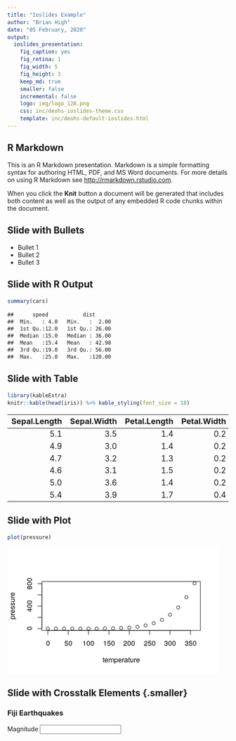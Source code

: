 ```yaml
---
title: "Ioslides Example"
author: "Brian High"
date: "05 February, 2020"
output:
  ioslides_presentation:
    fig_caption: yes
    fig_retina: 1
    fig_width: 5
    fig_height: 3
    keep_md: true
    smaller: false
    incremental: false
    logo: img/logo_128.png
    css: inc/deohs-ioslides-theme.css
    template: inc/deohs-default-ioslides.html
---
```




<!-- Note: Custom CSS changes title font and removes footer gradient. -->
<!-- Note: Custom HTML template replaces logo with banner on title page.-->

## R Markdown

This is an R Markdown presentation. Markdown is a simple formatting syntax for authoring HTML, PDF, and MS Word documents. For more details on using R Markdown see <http://rmarkdown.rstudio.com>.

When you click the **Knit** button a document will be generated that includes both content as well as the output of any embedded R code chunks within the document.

## Slide with Bullets

- Bullet 1
- Bullet 2
- Bullet 3

## Slide with R Output


```r
summary(cars)
```

```
##      speed           dist       
##  Min.   : 4.0   Min.   :  2.00  
##  1st Qu.:12.0   1st Qu.: 26.00  
##  Median :15.0   Median : 36.00  
##  Mean   :15.4   Mean   : 42.98  
##  3rd Qu.:19.0   3rd Qu.: 56.00  
##  Max.   :25.0   Max.   :120.00
```

## Slide with Table


```r
library(kableExtra)
knitr::kable(head(iris)) %>% kable_styling(font_size = 18)
```

<table class="table" style="font-size: 18px; margin-left: auto; margin-right: auto;">
 <thead>
  <tr>
   <th style="text-align:right;"> Sepal.Length </th>
   <th style="text-align:right;"> Sepal.Width </th>
   <th style="text-align:right;"> Petal.Length </th>
   <th style="text-align:right;"> Petal.Width </th>
   <th style="text-align:left;"> Species </th>
  </tr>
 </thead>
<tbody>
  <tr>
   <td style="text-align:right;"> 5.1 </td>
   <td style="text-align:right;"> 3.5 </td>
   <td style="text-align:right;"> 1.4 </td>
   <td style="text-align:right;"> 0.2 </td>
   <td style="text-align:left;"> setosa </td>
  </tr>
  <tr>
   <td style="text-align:right;"> 4.9 </td>
   <td style="text-align:right;"> 3.0 </td>
   <td style="text-align:right;"> 1.4 </td>
   <td style="text-align:right;"> 0.2 </td>
   <td style="text-align:left;"> setosa </td>
  </tr>
  <tr>
   <td style="text-align:right;"> 4.7 </td>
   <td style="text-align:right;"> 3.2 </td>
   <td style="text-align:right;"> 1.3 </td>
   <td style="text-align:right;"> 0.2 </td>
   <td style="text-align:left;"> setosa </td>
  </tr>
  <tr>
   <td style="text-align:right;"> 4.6 </td>
   <td style="text-align:right;"> 3.1 </td>
   <td style="text-align:right;"> 1.5 </td>
   <td style="text-align:right;"> 0.2 </td>
   <td style="text-align:left;"> setosa </td>
  </tr>
  <tr>
   <td style="text-align:right;"> 5.0 </td>
   <td style="text-align:right;"> 3.6 </td>
   <td style="text-align:right;"> 1.4 </td>
   <td style="text-align:right;"> 0.2 </td>
   <td style="text-align:left;"> setosa </td>
  </tr>
  <tr>
   <td style="text-align:right;"> 5.4 </td>
   <td style="text-align:right;"> 3.9 </td>
   <td style="text-align:right;"> 1.7 </td>
   <td style="text-align:right;"> 0.4 </td>
   <td style="text-align:left;"> setosa </td>
  </tr>
</tbody>
</table>

## Slide with Plot


```r
plot(pressure)
```

![](IoslidesExample_files/figure-html/pressure-1.png)<!-- -->

## Slide with Crosstalk Elements {.smaller}

### Fiji Earthquakes

<!--html_preserve--><div class="form-group crosstalk-input crosstalk-input-slider js-range-slider" id="mag" style="width: 400px;">
<label class="control-label" for="mag">Magnitude</label>
<input data-type="double" data-min="4" data-max="6" data-from="4" data-to="6" data-step="0.1" data-grid="true" data-grid-num="10" data-grid-snap="false" data-prettify-separator="," data-keyboard="true" data-keyboard-step="5" data-drag-interval="true" data-data-type="number"/>
<script type="application/json" data-for="mag">{
  "values": [4, 4, 4, 4, 4.1, 4.1, 4.1, 4.1, 4.2, 4.2, 4.2, 4.2, 4.2, 4.2, 4.2, 4.2, 4.2, 4.2, 4.2, 4.2, 4.2, 4.3, 4.3, 4.3, 4.3, 4.3, 4.3, 4.3, 4.3, 4.3, 4.4, 4.4, 4.4, 4.4, 4.4, 4.4, 4.5, 4.5, 4.5, 4.5, 4.5, 4.5, 4.5, 4.5, 4.6, 4.6, 4.6, 4.6, 4.6, 4.6, 4.6, 4.6, 4.6, 4.6, 4.7, 4.7, 4.7, 4.7, 4.7, 4.7, 4.7, 4.8, 4.8, 4.8, 4.8, 4.8, 4.8, 4.9, 4.9, 4.9, 4.9, 4.9, 4.9, 4.9, 5, 5, 5, 5, 5, 5, 5.1, 5.1, 5.1, 5.1, 5.1, 5.1, 5.1, 5.3, 5.3, 5.3, 5.3, 5.4, 5.5, 5.5, 5.6, 5.7, 5.7, 5.7, 6, 6],
  "keys": ["816", "150", "34", "772", "353", "687", "174", "423", "986", "845", "112", "120", "650", "220", "132", "210", "939", "995", "196", "701", "140", "452", "206", "171", "761", "550", "941", "187", "441", "215", "747", "59", "768", "633", "219", "971", "796", "569", "131", "72", "762", "959", "802", "642", "677", "527", "456", "656", "603", "589", "366", "748", "12", "300", "613", "118", "782", "600", "769", "711", "92", "717", "240", "468", "555", "162", "865", "159", "272", "873", "260", "617", "903", "254", "398", "549", "574", "788", "143", "981", "448", "381", "50", "312", "371", "615", "374", "80", "675", "243", "191", "214", "496", "531", "649", "176", "151", "399", "870", "1000"],
  "group": ["SharedDatab75e0c6f"]
}</script>
</div><!--/html_preserve--><!--html_preserve--><div class="container-fluid crosstalk-bscols">
<div class="fluid-row">
<div class="col-xs-6">
<div id="htmlwidget-e0baa7930097712099d0" style="width:400px;height:300px;" class="leaflet html-widget"></div>
<script type="application/json" data-for="htmlwidget-e0baa7930097712099d0">{"x":{"options":{"crs":{"crsClass":"L.CRS.EPSG3857","code":null,"proj4def":null,"projectedBounds":null,"options":{}}},"calls":[{"method":"addSelect","args":["SharedDatab75e0c6f"]},{"method":"addTiles","args":["//{s}.tile.openstreetmap.org/{z}/{x}/{y}.png",null,null,{"minZoom":0,"maxZoom":18,"tileSize":256,"subdomains":"abc","errorTileUrl":"","tms":false,"noWrap":false,"zoomOffset":0,"zoomReverse":false,"opacity":1,"zIndex":1,"detectRetina":false,"attribution":"&copy; <a href=\"http://openstreetmap.org\">OpenStreetMap<\/a> contributors, <a href=\"http://creativecommons.org/licenses/by-sa/2.0/\">CC-BY-SA<\/a>"}]},{"method":"addMarkers","args":[[-20.85,-15.97,-24.09,-15.44,-30.51,-22.12,-28.98,-12.37,-17.9,-15.03,-15.87,-22.87,-21.22,-12.23,-26.06,-20.9,-22.54,-16.85,-22.09,-24.96,-20.47,-31.8,-23.55,-19.6,-15.77,-18.96,-21.24,-17.8,-16.24,-17.99,-17.43,-16.03,-23.44,-20.95,-20.48,-21.97,-19.86,-21.18,-26.78,-18.31,-17.82,-22.55,-32.22,-24.34,-23.34,-15.61,-17.84,-20.7,-17.46,-21.16,-11.02,-17.05,-23.79,-15.34,-18.89,-20.2,-18.97,-16.4,-12.93,-22.04,-19.85,-20.83,-15.2,-20.41,-12.26,-23.61,-22.3,-20.77,-28.56,-13.47,-17.7,-20.36,-18.64,-33.09,-14.7,-20.97,-20.21,-12.66,-22.33,-23.73,-23.42,-20.02,-22.5,-16.23,-12.01,-23.07,-13.23,-11.37,-21.59,-15.65,-19.77,-37.03,-20.82,-17.04,-15.45,-13.36,-13.9,-25.79,-18.84,-23.55],[181.59,186.08,179.68,167.18,181.3,180.49,181.11,166.93,181.5,167.32,188.13,171.72,181.51,167.02,180.05,169.84,172.91,182.31,180.38,180.22,185.68,180.6,180.8,183.84,167.01,169.48,180.81,181.35,167.95,168.98,185.43,185.43,184.6,181.42,181.38,182.32,184.35,180.92,183.61,182.39,181.83,183.34,180.2,179.52,184.5,187.15,181.3,184.3,181.32,181.41,167.01,181.22,179.89,167.1,181.24,182.3,185.25,182.73,169.63,184.91,184.51,181.01,184.68,186.51,167,180.27,181.9,181.16,183.59,172.29,188.1,181.19,169.32,180.94,166,181.2,183.83,166.37,171.46,179.99,180.21,184.09,170.4,167.91,166.66,184.03,167.1,166.55,170.56,186.26,181.4,177.52,181.67,186.8,186.73,167.06,167.18,182.38,184.16,180.27],null,null,null,{"interactive":true,"draggable":false,"keyboard":true,"title":"","alt":"","zIndexOffset":0,"opacity":1,"riseOnHover":false,"riseOffset":250},null,null,null,null,null,{"interactive":false,"permanent":false,"direction":"auto","opacity":1,"offset":[0,0],"textsize":"10px","textOnly":false,"className":"","sticky":true},{"ctKey":["448","677","452","527","747","816","80","986","150","456","398","656","717","870","845","159","496","112","272","240","214","796","34","569","531","120","603","59","381","613","131","468","555","589","650","206","72","762","366","220","171","748","176","162","151","549","399","761","353","550","873","132","260","675","687","210","50","772","312","617","768","941","174","574","12","788","187","939","633","118","995","196","300","903","243","959","219","441","782","371","802","191","254","642","865","600","143","769","1000","615","374","649","981","423","711","92","701","971","140","215"],"ctGroup":"SharedDatab75e0c6f"}]}],"limits":{"lat":[-37.03,-11.02],"lng":[166,188.13]}},"evals":[],"jsHooks":[]}</script>
</div>
<div class="col-xs-6">
<div id="htmlwidget-8a62ec8bfe1b96319351" style="width:100%;height:30%;" class="datatables html-widget"></div>
<script type="application/json" data-for="htmlwidget-8a62ec8bfe1b96319351">{"x":{"crosstalkOptions":{"key":["448","677","452","527","747","816","80","986","150","456","398","656","717","870","845","159","496","112","272","240","214","796","34","569","531","120","603","59","381","613","131","468","555","589","650","206","72","762","366","220","171","748","176","162","151","549","399","761","353","550","873","132","260","675","687","210","50","772","312","617","768","941","174","574","12","788","187","939","633","118","995","196","300","903","243","959","219","441","782","371","802","191","254","642","865","600","143","769","1000","615","374","649","981","423","711","92","701","971","140","215"],"group":"SharedDatab75e0c6f"},"style":"bootstrap","filter":"none","extensions":["Scroller"],"data":[["448","677","452","527","747","816","80","986","150","456","398","656","717","870","845","159","496","112","272","240","214","796","34","569","531","120","603","59","381","613","131","468","555","589","650","206","72","762","366","220","171","748","176","162","151","549","399","761","353","550","873","132","260","675","687","210","50","772","312","617","768","941","174","574","12","788","187","939","633","118","995","196","300","903","243","959","219","441","782","371","802","191","254","642","865","600","143","769","1000","615","374","649","981","423","711","92","701","971","140","215"],[-20.85,-15.97,-24.09,-15.44,-30.51,-22.12,-28.98,-12.37,-17.9,-15.03,-15.87,-22.87,-21.22,-12.23,-26.06,-20.9,-22.54,-16.85,-22.09,-24.96,-20.47,-31.8,-23.55,-19.6,-15.77,-18.96,-21.24,-17.8,-16.24,-17.99,-17.43,-16.03,-23.44,-20.95,-20.48,-21.97,-19.86,-21.18,-26.78,-18.31,-17.82,-22.55,-32.22,-24.34,-23.34,-15.61,-17.84,-20.7,-17.46,-21.16,-11.02,-17.05,-23.79,-15.34,-18.89,-20.2,-18.97,-16.4,-12.93,-22.04,-19.85,-20.83,-15.2,-20.41,-12.26,-23.61,-22.3,-20.77,-28.56,-13.47,-17.7,-20.36,-18.64,-33.09,-14.7,-20.97,-20.21,-12.66,-22.33,-23.73,-23.42,-20.02,-22.5,-16.23,-12.01,-23.07,-13.23,-11.37,-21.59,-15.65,-19.77,-37.03,-20.82,-17.04,-15.45,-13.36,-13.9,-25.79,-18.84,-23.55],[181.59,186.08,179.68,167.18,181.3,180.49,181.11,166.93,181.5,167.32,188.13,171.72,181.51,167.02,180.05,169.84,172.91,182.31,180.38,180.22,185.68,180.6,180.8,183.84,167.01,169.48,180.81,181.35,167.95,168.98,185.43,185.43,184.6,181.42,181.38,182.32,184.35,180.92,183.61,182.39,181.83,183.34,180.2,179.52,184.5,187.15,181.3,184.3,181.32,181.41,167.01,181.22,179.89,167.1,181.24,182.3,185.25,182.73,169.63,184.91,184.51,181.01,184.68,186.51,167,180.27,181.9,181.16,183.59,172.29,188.1,181.19,169.32,180.94,166,181.2,183.83,166.37,171.46,179.99,180.21,184.09,170.4,167.91,166.66,184.03,167.1,166.55,170.56,186.26,181.4,177.52,181.67,186.8,186.73,167.06,167.18,182.38,184.16,180.27],[499,143,538,140,203,532,304,291,573,136,52,47,524,242,432,93,54,388,590,470,93,178,349,309,64,248,605,535,188,234,189,297,63,559,556,261,201,619,40,342,640,66,216,504,56,49,535,182,573,543,62,527,526,128,655,533,129,391,641,47,184,622,99,63,249,537,309,568,53,64,45,637,260,47,48,605,242,165,119,527,510,234,106,182,99,89,220,188,165,64,630,153,577,70,83,236,221,172,210,535],[5.1,4.6,4.3,4.6,4.4,4,5.3,4.2,4,4.6,5,4.6,4.8,6,4.2,4.9,5.5,4.2,4.9,4.8,5.4,4.5,4,4.5,5.5,4.2,4.6,4.4,5.1,4.7,4.5,4.8,4.8,4.6,4.2,4.3,4.5,4.5,4.6,4.2,4.3,4.6,5.7,4.8,5.7,5,5.7,4.3,4.1,4.3,4.9,4.2,4.9,5.3,4.1,4.2,5.1,4,5.1,4.9,4.4,4.3,4.1,5,4.6,5,4.3,4.2,4.4,4.7,4.2,4.2,4.6,4.9,5.3,4.5,4.4,4.3,4.7,5.1,4.5,5.3,4.9,4.5,4.8,4.7,5,4.7,6,5.1,5.1,5.6,5,4.1,4.7,4.7,4.2,4.4,4.2,4.3],[91,41,21,44,20,14,60,16,19,20,30,27,49,132,19,31,71,14,35,41,85,19,10,23,73,13,34,23,68,28,22,25,27,27,13,13,30,18,22,14,24,18,90,34,106,30,112,17,17,17,36,24,43,18,14,11,73,16,57,47,26,15,14,28,16,63,11,12,20,14,10,23,23,47,16,31,29,18,32,49,37,71,38,28,36,32,46,24,119,54,54,87,67,22,37,22,21,14,17,22]],"container":"<table class=\"table table-condensed\">\n  <thead>\n    <tr>\n      <th> <\/th>\n      <th>lat<\/th>\n      <th>long<\/th>\n      <th>depth<\/th>\n      <th>mag<\/th>\n      <th>stations<\/th>\n    <\/tr>\n  <\/thead>\n<\/table>","options":{"deferRender":true,"scrollY":200,"scroller":true,"columnDefs":[{"className":"dt-right","targets":[1,2,3,4,5]},{"orderable":false,"targets":0}],"order":[],"autoWidth":false,"orderClasses":false},"selection":{"mode":"multiple","selected":null,"target":"row"}},"evals":[],"jsHooks":[]}</script>
</div>
</div>
</div><!--/html_preserve-->


